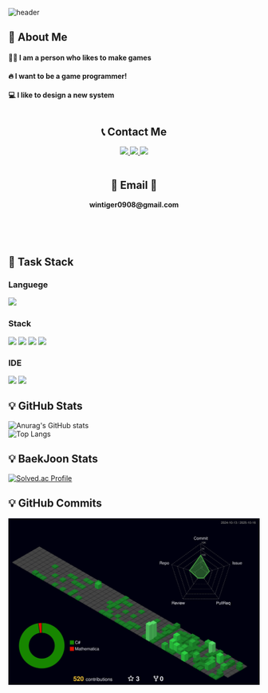 <div>

  <!--Header Part-->
  ![header](https://capsule-render.vercel.app/api?type=waving&color=gradient&height=300&text=Welcome%20to-nl-Adonis'%20GitHub%20%F0%9F%A4%97)

</div>

<div>
  <!--Body Part-->
  
  ## 🐻 About Me<br/>
  #### 🙋‍♂️ I am a person who likes to make games<br/>
  #### 🔥 I want to be a game programmer!<br/>
  #### 💻 I like to design a new system<br/><br/>

  ## <div align= "center">📞 Contact Me<br/>
  <div align= "center"> <a href=https://www.instagram.com/dung.__.ho> <img src="https://img.shields.io/badge/Instagram-E4405F?style=for-the-badge&logo=Instagram&logoColor=white&link=https://www.instagram.com/dung.__.ho"> </a>
  <a href=mailto:wintiger0908@gmail.com> <img src="https://img.shields.io/badge/Gmail-EA4335?style=for-the-badge&logo=Gmail&logoColor=white&link=mailto:wintiger0908@gmail.com"> </a>
  <a href=https://www.notion.so/Adonis-s-Space-209b1f49203e8019a3e7db53883691f8> <img src="https://img.shields.io/badge/Notion-000000?style=for-the-badge&logo=Notion&logoColor=white&link=https://www.notion.so/Adonis-s-Space-209b1f49203e8019a3e7db53883691f8"> </a>
          </div><br>
    <div align= "center">  </div> 
    <h2 align="center">📧 Email 📧</h2>
<p align="center">
  <Strong> wintiger0908@gmail.com </Strong>
</p><br>
  <br/>
  <br/>

  ## 🧮 Task Stack
  ### Languege
  <!--C#-->
  <img src="https://img.shields.io/badge/CSharp-239120?style=for-the-badgee&logo=C&logoColor=white"/><br/>
  
  ### Stack
  <!--Unity-->
  <img src="https://img.shields.io/badge/Unity-000000?style=for-the-badge&logo=Unity&logoColor=Blue"/>
  <!--MongoDB-->
  <img src="https://img.shields.io/badge/mongodb-47A248?style=for-the-badge&logo=mongodb&logoColor=white"/>
  <!--GitHub-->
  <img src="https://img.shields.io/badge/github-181717?style=for-the-badge&logo=github&logoColor=white">
  <!--Git-->
  <img src="https://img.shields.io/badge/git-F05032?style=for-the-badge&logo=git&logoColor=white"><br/>
  
  ### IDE
  <!--Visual Studio-->
  <img src="https://img.shields.io/badge/VisualStudio-239120?style=for-the-badge&logo=Visual-Studio&logoColor=white"/>
  <!--Rider-->
  <img src="https://img.shields.io/badge/Rider-000000?style=for-the-badgee&logo=Rider&logoColor=white"/>


  ## :bulb: GitHub Stats
  ![Anurag's GitHub stats](https://github-readme-stats.vercel.app/api?username=Adonis0219&show_icons=true&theme=radical)<br/>
  ![Top Langs](https://github-readme-stats.vercel.app/api/top-langs/?username=Adonis0219&layout=compact)
  ## :bulb: BaekJoon Stats
  [![Solved.ac Profile](http://mazassumnida.wtf/api/v2/generate_badge?boj=sinju0221)](https://solved.ac/sinju0221/)
  ## :bulb: GitHub Commits
  ![](./profile-3d-contrib/profile-night-green.svg)
  
</div>
